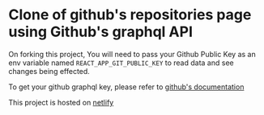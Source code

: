 # Clone of github's repositories page using Github's graphql API

On forking this project, You will need to pass your Github Public Key as an env variable named ```REACT_APP_GIT_PUBLIC_KEY``` to read data and see changes being effected.

To get your github graphql key, please refer to [github's documentation](https://docs.github.com/en/graphql/guides/forming-calls-with-graphql)

This project is hosted on [netlify](https://repo-friilancer.netlify.app/)